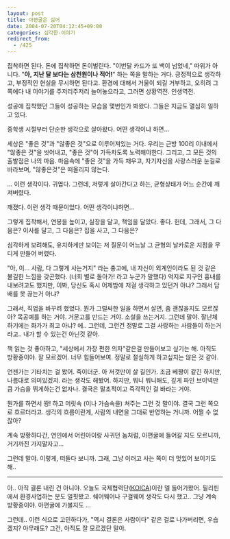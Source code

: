 ```yaml
---
layout: post
title: 아편굴은 싫어
date: 2004-07-20T04:12:45+09:00
categories: 심각한-이야기
redirect_from:
  - /425
---
```


집착하면 된다. 돈에 집착하면 돈이벌린다. "이번달 카드가 또 백이 넘었네," 따위가 아니다. "<strong>아, 지난 달 보다는 삼천원이나 적어!</strong>" 하는 쪽을 말하는 거다. 긍정적으로 생각하고, 부정적인 현실을 무시하면 된다고. 환경에 대해서 거울이 되길 거부하고, 오히려 그쪽에다 내 이야기를 주저리주저리 늘어놓으라고, 그러면 상황역전. 인생역전.

성공에 집착했던 그들이 성공하는 모습을 몇번인가 봐왔다. 그들은 지금도 열심히 일하고 있다.

중학생 시절부터 단순한 생각으로 살아왔다. 어떤 생각이냐 하면...

세상은 "좋은 것"과 "않좋은 것"으로 이루어져있는 거다. 우리는 근방 100리 이내에서 "않좋은 것"을 씻어내고, "좋은 것"이 가득차도록 노력해야한다. 그리고, 그 모든 것의 출발점은 나의 마음. 마음속에 "좋은 것"을 가득 채우고, 자기자신을 사랑스러운 눈길로 바라보며, "않좋은것"은 떠올리지 않는다.

... 이런 생각이다. 귀엽다. 그런데, 저렇게 살아간다고 하는, 균형상태가 어느 순간에 깨져버렸다.

깨졌다. 이런 생각 때문이었다. 어떤 생각이냐하면...

그렇게 집착해서, 연봉을 높이고, 실장을 달고, 책임을 달았다. 좋다. 헌데, 그래서, 그 다음은? 이사를 달고, 그 다음은? 집을 사고, 그 다음은?

심각하게 보려해도, 유치하게만 보이는 저 질문이 어느날 그 균형의 날카로운 지점을 무디게 만들어 버렸다.

"아, 이... 사람, 다 그렇게 사는거지" 라는 충고에, 내 자신이 외계인이라도 된 것 같은 불길한 느낌을 갖곤했다. (너희 별로 돌아가! 라고 누군가 말했다) 억지로 지구인 흉내를 내보려고도 했지만, 이봐, 당신도 혹시 어제밤에 저걸 생각하고 있던거 아냐? 그래서 담배를 못 끊는거 아냐?

그래서, 직업을 바꾸려 했었다. 뭔가 그럴싸한 일을 하면서 살면, 좀 괜찮을지도 모르잖아? 목공예를 하는 거야. 거문고를 만드는 거야. 소설을 쓰는거지. 그런데 말야. 잘난체 하기에는 화가가 최고 아냐? 에.. 그런데, 그런건 정말로 그걸 사랑하는 사람들이 하는거라고.. 내가 할 수 있는건 아닌것 같아.

책 읽는 것 좋아하고, "세상에서 가장 편한 의자"같은걸 만들어보고 싶기는 해. 아직도 방황중이야. 잘 모르겠어. 너무 힘들어보여. 정말로 절실하게 하고싶지는 않은 것 같아.

언젠가는 기타치는 걸 봤어. 죽이더군. 아 저것만이 살 길인가. 조금 베짱이 같긴 하지만, 나름대로 의미있겠지. 라는 생각도 해봤어. 하지만, 뭐니 뭐니해도, 깊게 파인 브이넥만큼 가슴을 뛰게하는건 없자나. 결국은 말초적이고 즉각적인 걸 바라는 거야.

뭔가를 하면서 꽝! 하고 머릿속 (이나 가슴속을) 쳐주는 그런 것 말이야. 결국 그런 쪽으로 흐르더라고. 생각의 흐름이란게, 사람의 내면을 그대로 반영하는 거니까. 어쩔 수 없잖아?

계속 방황하다간, 연인에서 어린아이랑 사귀던 놈처럼, 아편굴에 들어갈 지도 모르니까, 거기까진 가지말자고...

그런데 말야. 이렇게, 떠들다 보니까. 그래, 그냥 이러고 사는 쪽이 더 멋있어 보이기도 해..

<hr />

아.. 아직 결론 내린 건 아니야. 오늘도 국제협력단(<a href="http://www.koica.or.kr" target="bb">KOICA</a>)이란 델 들어가봤어. 필리핀에서 환경사업하는 분도 얼핏봤고. 쉐어웨어나 구걸웨어 생각도 다시 했고.. 그냥 계속 방황중이야. 아편굴에 가볼지도 ...

그런데.. 이런 식으로 고민하다가, "역시 결론은 사람이다" 같은 걸로 나가버리면, 우습겠지? 아무래도? 그건, 아직도 잘 모르겠단 말야.
